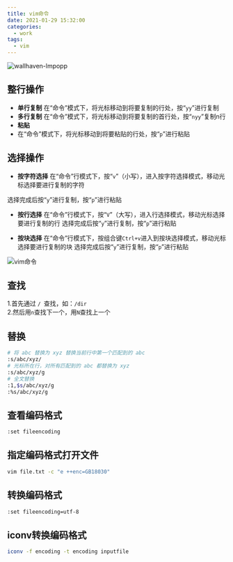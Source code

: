 ```yaml
---
title: vim命令
date: 2021-01-29 15:32:00
categories:
  - work
tags:
  - vim
---
```

![wallhaven-lmpopp](https://gitee.com/snowyan/image/raw/master/1612251027_20200512212750964_3094.jpg)

<!-- more -->
## 整行操作

- **单行复制** 在“命令”模式下，将光标移动到将要复制的行处，按“`yy`”进行复制
- **多行复制** 在“命令”模式下，将光标移动到将要复制的首行处，按“`nyy`”复制n行
- **粘贴**
- 在“命令”模式下，将光标移动到将要粘贴的行处，按“`p`”进行粘贴

## 选择操作

- **按字符选择** 在“命令”行模式下，按“`v`”（小写），进入按字符选择模式，移动光标选择要进行复制的字符

选择完成后按“`y`”进行复制，按“`p`”进行粘贴

- **按行选择** 在“命令”行模式下，按“`V`”（大写），进入行选择模式，移动光标选择要进行复制的行
选择完成后按“`y`”进行复制，按“`p`”进行粘贴

- **按块选择** 在“命令”行模式下，按组合键`Ctrl+v`进入到按块选择模式，移动光标选择要进行复制的块
选择完成后按“`y`”进行复制，按“`p`”进行粘贴

![vim命令](https://gitee.com/snowyan/image/raw/master/md/vi-vim-cheat-sheet-sch.gif)

## 查找
1.首先通过 `/ `查找，如：`/dir`  
2.然后用`n`查找下一个，用`N`查找上一个

## 替换

```bash
# 将 abc 替换为 xyz 替换当前行中第一个匹配到的 abc
:s/abc/xyz/
# 光标所在行，对所有匹配到的 abc 都替换为 xyz
:s/abc/xyz/g
# 全文替换
:1,$s/abc/xyz/g
:%s/abc/xyz/g
```

## 查看编码格式

```bash
:set fileencoding
```

## 指定编码格式打开文件

```bash
vim file.txt -c "e ++enc=GB18030"
```

## 转换编码格式

```bash
:set fileencoding=utf-8
```

## iconv转换编码格式

```bash
iconv -f encoding -t encoding inputfile
```
